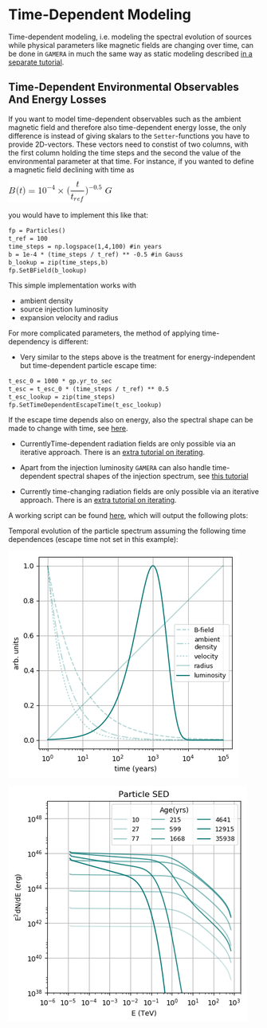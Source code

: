 # Time-Dependent Modeling

Time-dependent modeling, i.e. modeling the spectral evolution of sources while 
physical parameters like magnetic fields are changing over time, can be done 
in `GAMERA` in much the same way as static modeling described [in a separate tutorial](time_independent_modeling.md).

## Time-Dependent Environmental Observables And Energy Losses
If you want to model time-dependent observables such as the ambient magnetic field 
and therefore also time-dependent energy losse, the only difference is instead 
of giving skalars to the `Setter`-functions you have to provide 2D-vectors. 
These vectors need to constist of two columns, with the first column holding the 
time steps and the second the value of the environmental parameter at that time. 
For instance, if you wanted to define a magnetic field declining with time as 
 
![bfield_tdep](bfield_tdep.png)
 
you would have to implement this like that:

```
fp = Particles()
t_ref = 100
time_steps = np.logspace(1,4,100) #in years
b = 1e-4 * (time_steps / t_ref) ** -0.5 #in Gauss
b_lookup = zip(time_steps,b)
fp.SetBField(b_lookup)
```

This simple implementation works with
- ambient density 
- source injection luminosity 
- expansion velocity and radius

For more complicated parameters, the method of applying time-dependency
is different:
- Very similar to the steps above is the treatment for energy-independent but time-dependent particle escape time:
```
t_esc_0 = 1000 * gp.yr_to_sec
t_esc = t_esc_0 * (time_steps / t_ref) ** 0.5
t_esc_lookup = zip(time_steps)
fp.SetTimeDependentEscapeTime(t_esc_lookup)
```
If the escape time depends also on energy, also the spectral shape can be made
to change with time, see [here](particle_escape.md).

- CurrentlyTime-dependent radiation fields are only possible via an iterative
approach. There is an [extra tutorial on iterating](iteration.md).

- Apart from the injection luminosity `GAMERA` can also handle time-dependent spectral shapes of the injection spectrum, see [this tutorial](tt.md) 

- Currently time-changing radiation fields are only possible via an iterative
approach. There is an [extra tutorial on iterating](iteration.md).

A working script can be found [here](particles_time_dep.py), which will output the following plots: 

Temporal evolution of the particle spectrum assuming the following time dependences 
(escape time not set in this example): 
 
![time_evolution_basic](time_evolution_basic.png)

![particle_time_evolution_basic](particle_time_evolution_basic.png)
